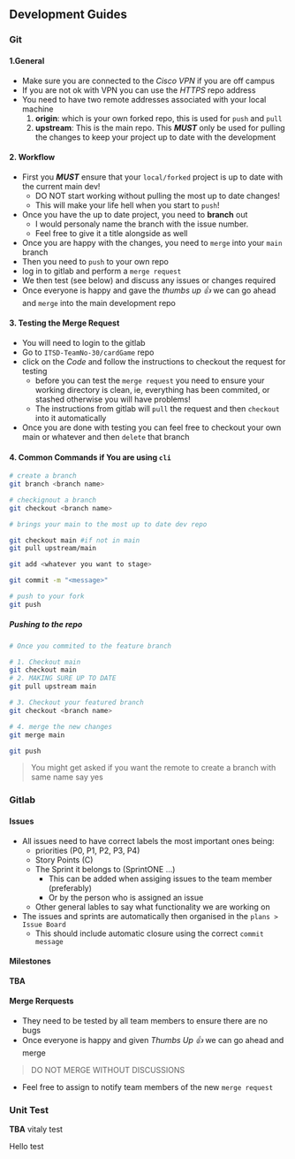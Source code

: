 ## Development Guides

### Git

#### 1.General

- Make sure you are connected to the _Cisco VPN_ if you are off campus
- If you are not ok with VPN you can use the _HTTPS_ repo address
- You need to have two remote addresses associated with your local machine
  1. **origin**: which is your own forked repo, this is used for `push` and
     `pull`
  2. **upstream**: This is the main repo. This _**MUST**_ only be used for
     pulling the changes to keep your project up to date with the development

#### 2. Workflow

- First you _**MUST**_ ensure that your `local/forked` project is up to date
  with the current main dev!
  - DO NOT start working without pulling the most up to date changes!
  - This will make your life hell when you start to `push`!
- Once you have the up to date project, you need to **branch** out
  - I would personaly name the branch with the issue number.
  - Feel free to give it a title alongside as well
- Once you are happy with the changes, you need to `merge` into your `main`
  branch
- Then you need to `push` to your own repo
- log in to gitlab and perform a `merge request`
- We then test (see below) and discuss any issues or changes required
- Once everyone is happy and gave the _thumbs up 👍_ we can go ahead and `merge`
  into the main development repo

#### 3. Testing the Merge Request

- You will need to login to the gitlab
- Go to `ITSD-TeamNo-30/cardGame` repo
- click on the _Code_ and follow the instructions to checkout the request for
  testing
  - before you can test the `merge request` you need to ensure your working
    directory is clean, ie, everything has been commited, or stashed otherwise
    you will have problems!
  - The instructions from gitlab will `pull` the request and then `checkout`
    into it automatically
- Once you are done with testing you can feel free to checkout your own main or
  whatever and then `delete` that branch

#### 4. Common Commands if You are using `cli`

```bash
# create a branch
git branch <branch name>
```

```bash
# checkignout a branch
git checkout <branch name>
```

```bash
# brings your main to the most up to date dev repo

git checkout main #if not in main
git pull upstream/main
```

```bash
git add <whatever you want to stage>
```

```bash
git commit -m "<message>"
```

```bash
# push to your fork
git push
```

##### Pushing to the repo

```bash
# Once you commited to the feature branch

# 1. Checkout main 
git checkout main
# 2. MAKING SURE UP TO DATE
git pull upstream main

# 3. Checkout your featured branch
git checkout <branch name>

# 4. merge the new changes
git merge main

git push
```

> You might get asked if you want the remote to create a branch with same name
> say yes

### Gitlab

#### Issues

- All issues need to have correct labels the most important ones being:
  - priorities (P0, P1, P2, P3, P4)
  - Story Points (C<number>)
  - The Sprint it belongs to (SprintONE ...)
    - This can be added when assiging issues to the team member (preferably)
    - Or by the person who is assigned an issue
  - Other general lables to say what functionality we are working on
- The issues and sprints are automatically then organised in the
  `plans > Issue Board`
  - This should include automatic closure using the correct `commit message`

#### Milestones

**TBA**

#### Merge Rerquests

- They need to be tested by all team members to ensure there are no bugs
- Once everyone is happy and given _Thumbs Up 👍_ we can go ahead and merge

> DO NOT MERGE WITHOUT DISCUSSIONS

- Feel free to assign to notify team members of the new `merge request`

### Unit Test

**TBA**
vitaly test

Hello test